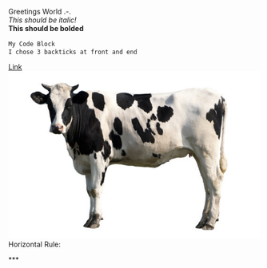 Greetings World .-.<br/>
*This should be italic!*<br/>
**This should be bolded**<br/>

```
My Code Block
I chose 3 backticks at front and end
```


[Link](https://drive.google.com)<br/>
![Image](cow.jpg)<br/>
Horizontal Rule:

*** <br/>
